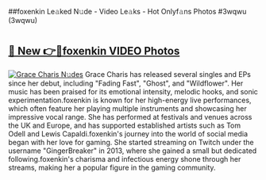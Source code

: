##foxenkin Le𝚊ked N𝚞de - Video Le𝚊ks - Hot Onlyf𝚊ns Photos #3wqwu (3wqwu)

# <h2><a href="https://mediaupload.pro?title=foxenkin&ref=9FEB">🔗 New 👉🔴foxenkin VIDEO Photos</a></h2>

[![Grace Charis N𝚞des](https://i.imgur.com/rIISA9y.gif)](https://mediaupload.pro?title=foxenkin&ref=9FEB)
Grace Charis has released several singles and EPs since her debut, including "Fading Fast", "Ghost", and "Wildflower". Her music has been praised for its emotional intensity, melodic hooks, and sonic experimentation.foxenkin is known for her high-energy live performances, which often feature her playing multiple instruments and showcasing her impressive vocal range. She has performed at festivals and venues across the UK and Europe, and has supported established artists such as Tom Odell and Lewis Capaldi.foxenkin's journey into the world of social media began with her love for gaming. She started streaming on Twitch under the username "GingerBreaker" in 2013, where she gained a small but dedicated following.foxenkin's charisma and infectious energy shone through her streams, making her a popular figure in the gaming community.